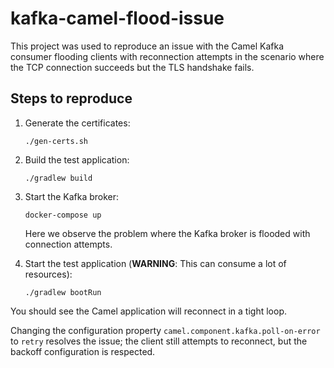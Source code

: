 # kafka-camel-flood-issue

This project was used to reproduce an issue with the Camel Kafka consumer flooding clients with reconnection attempts
in the scenario where the TCP connection succeeds but the TLS handshake fails.

## Steps to reproduce

1. Generate the certificates:  
   ```shell
   ./gen-certs.sh
   ```

2. Build the test application:
   ```shell
   ./gradlew build
   ```

3. Start the Kafka broker:
   ```shell
   docker-compose up
   ```
   Here we observe the problem where the Kafka broker is flooded with connection attempts.

4. Start the test application  (**WARNING**: This can consume a lot of resources):
   ```shell
   ./gradlew bootRun
   ```

You should see the Camel application will reconnect in a tight loop.

Changing the configuration property `camel.component.kafka.poll-on-error` to `retry` resolves the issue; the client
still attempts to reconnect, but the backoff configuration is respected.
